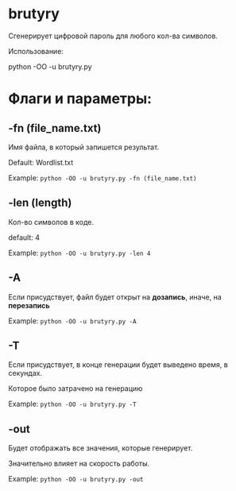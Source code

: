 # brutyry

Сгенерирует цифровой пароль для любого кол-ва символов.

Использование:

python -OO -u brutyry.py

# Флаги и параметры:


## -fn (file_name.txt)

Имя файла, в который запишется результат.

Default: Wordlist.txt

Example: ```python -OO -u brutyry.py -fn (file_name.txt)```



## -len (length)

Кол-во символов в коде.

default: 4

Example: ```python -OO -u brutyry.py -len 4```



## -A

Если присудствует, файл будет открыт на **дозапись**, иначе, на **перезапись**

Example: ```python -OO -u brutyry.py -A```



## -T

Если присудствует, в конце генерации будет выведено время, в секундах.

Которое было затрачено на генерацию

Example: ```python -OO -u brutyry.py -T```



## -out

Будет отображать все значения, которые генерирует.

Значительно влияет на скорость работы.

Example: ```python -OO -u brutyry.py -out```

